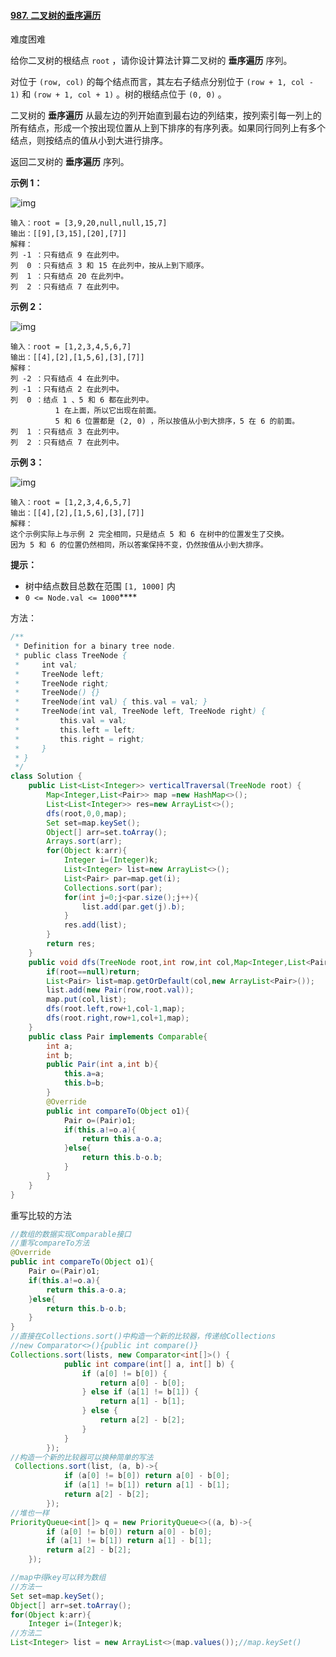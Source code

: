 #### [987. 二叉树的垂序遍历](https://leetcode-cn.com/problems/vertical-order-traversal-of-a-binary-tree/)

难度困难

给你二叉树的根结点 `root` ，请你设计算法计算二叉树的 **垂序遍历** 序列。

对位于 `(row, col)` 的每个结点而言，其左右子结点分别位于 `(row + 1, col - 1)` 和 `(row + 1, col + 1)` 。树的根结点位于 `(0, 0)` 。

二叉树的 **垂序遍历** 从最左边的列开始直到最右边的列结束，按列索引每一列上的所有结点，形成一个按出现位置从上到下排序的有序列表。如果同行同列上有多个结点，则按结点的值从小到大进行排序。

返回二叉树的 **垂序遍历** 序列。

**示例 1：**

![img](https://assets.leetcode.com/uploads/2021/01/29/vtree1.jpg)

```
输入：root = [3,9,20,null,null,15,7]
输出：[[9],[3,15],[20],[7]]
解释：
列 -1 ：只有结点 9 在此列中。
列  0 ：只有结点 3 和 15 在此列中，按从上到下顺序。
列  1 ：只有结点 20 在此列中。
列  2 ：只有结点 7 在此列中。
```

**示例 2：**

![img](https://assets.leetcode.com/uploads/2021/01/29/vtree2.jpg)

```
输入：root = [1,2,3,4,5,6,7]
输出：[[4],[2],[1,5,6],[3],[7]]
解释：
列 -2 ：只有结点 4 在此列中。
列 -1 ：只有结点 2 在此列中。
列  0 ：结点 1 、5 和 6 都在此列中。
          1 在上面，所以它出现在前面。
          5 和 6 位置都是 (2, 0) ，所以按值从小到大排序，5 在 6 的前面。
列  1 ：只有结点 3 在此列中。
列  2 ：只有结点 7 在此列中。
```

**示例 3：**

![img](https://assets.leetcode.com/uploads/2021/01/29/vtree3.jpg)

```
输入：root = [1,2,3,4,6,5,7]
输出：[[4],[2],[1,5,6],[3],[7]]
解释：
这个示例实际上与示例 2 完全相同，只是结点 5 和 6 在树中的位置发生了交换。
因为 5 和 6 的位置仍然相同，所以答案保持不变，仍然按值从小到大排序。
```

**提示：**

- 树中结点数目总数在范围 `[1, 1000]` 内
- `0 <= Node.val <= 1000`****

方法：

```java
/**
 * Definition for a binary tree node.
 * public class TreeNode {
 *     int val;
 *     TreeNode left;
 *     TreeNode right;
 *     TreeNode() {}
 *     TreeNode(int val) { this.val = val; }
 *     TreeNode(int val, TreeNode left, TreeNode right) {
 *         this.val = val;
 *         this.left = left;
 *         this.right = right;
 *     }
 * }
 */
class Solution {
    public List<List<Integer>> verticalTraversal(TreeNode root) {
        Map<Integer,List<Pair>> map =new HashMap<>();
        List<List<Integer>> res=new ArrayList<>();
        dfs(root,0,0,map);
        Set set=map.keySet();
        Object[] arr=set.toArray();
        Arrays.sort(arr);
        for(Object k:arr){
            Integer i=(Integer)k;
            List<Integer> list=new ArrayList<>();
            List<Pair> par=map.get(i);
            Collections.sort(par);
            for(int j=0;j<par.size();j++){
                list.add(par.get(j).b);
            }
            res.add(list);
        }
        return res;
    }
    public void dfs(TreeNode root,int row,int col,Map<Integer,List<Pair>> map){
        if(root==null)return;
        List<Pair> list=map.getOrDefault(col,new ArrayList<Pair>());
        list.add(new Pair(row,root.val));
        map.put(col,list);
        dfs(root.left,row+1,col-1,map);
        dfs(root.right,row+1,col+1,map);
    }
    public class Pair implements Comparable{
        int a;
        int b;
        public Pair(int a,int b){
            this.a=a;
            this.b=b;
        }
        @Override
        public int compareTo(Object o1){
            Pair o=(Pair)o1;
            if(this.a!=o.a){
                return this.a-o.a;
            }else{
                return this.b-o.b;
            }
        }
    }
}
```

重写比较的方法

```java
//数组的数据实现Comparable接口
//重写compareTo方法
@Override
public int compareTo(Object o1){
    Pair o=(Pair)o1;
    if(this.a!=o.a){
        return this.a-o.a;
    }else{
        return this.b-o.b;
    }
}
//直接在Collections.sort()中构造一个新的比较器，传递给Collections
//new Comparator<>(){public int compare()}
Collections.sort(lists, new Comparator<int[]>() {
            public int compare(int[] a, int[] b) {
                if (a[0] != b[0]) {
                    return a[0] - b[0];
                } else if (a[1] != b[1]) {
                    return a[1] - b[1];
                } else {
                    return a[2] - b[2];
                }
            }
        });
//构造一个新的比较器可以换种简单的写法
 Collections.sort(list, (a, b)->{
            if (a[0] != b[0]) return a[0] - b[0];
            if (a[1] != b[1]) return a[1] - b[1];
            return a[2] - b[2];
        });
//堆也一样
PriorityQueue<int[]> q = new PriorityQueue<>((a, b)->{ 
        if (a[0] != b[0]) return a[0] - b[0];
        if (a[1] != b[1]) return a[1] - b[1];
        return a[2] - b[2];
    });


```

```java
//map中得key可以转为数组
//方法一
Set set=map.keySet();
Object[] arr=set.toArray();
for(Object k:arr){
    Integer i=(Integer)k;
//方法二
List<Integer> list = new ArrayList<>(map.values());//map.keySet()
```

